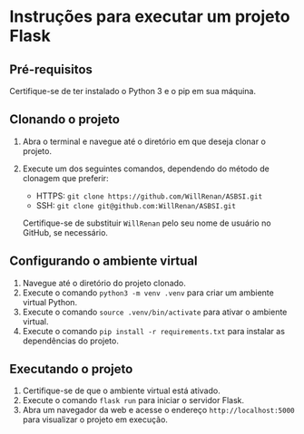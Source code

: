 # Instruções para executar um projeto Flask

## Pré-requisitos
Certifique-se de ter instalado o Python 3 e o pip em sua máquina.

## Clonando o projeto
1. Abra o terminal e navegue até o diretório em que deseja clonar o projeto.
2. Execute um dos seguintes comandos, dependendo do método de clonagem que preferir:

   - HTTPS: `git clone https://github.com/WillRenan/ASBSI.git`
   - SSH: `git clone git@github.com:WillRenan/ASBSI.git`
   
   Certifique-se de substituir `WillRenan` pelo seu nome de usuário no GitHub, se necessário.

## Configurando o ambiente virtual
1. Navegue até o diretório do projeto clonado.
2. Execute o comando `python3 -m venv .venv` para criar um ambiente virtual Python.
3. Execute o comando `source .venv/bin/activate` para ativar o ambiente virtual.
4. Execute o comando `pip install -r requirements.txt` para instalar as dependências do projeto.

## Executando o projeto
1. Certifique-se de que o ambiente virtual está ativado.
2. Execute o comando `flask run` para iniciar o servidor Flask.
3. Abra um navegador da web e acesse o endereço `http://localhost:5000` para visualizar o projeto em execução.
